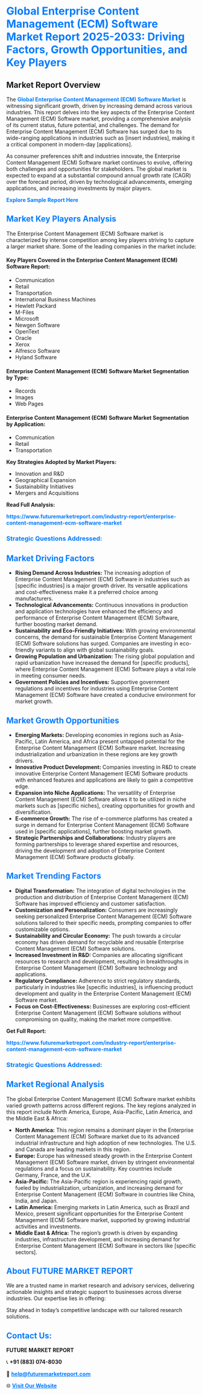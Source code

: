 <h1 style="color: #007BFF;">Global Enterprise Content Management (ECM) Software Market Report 2025-2033: Driving Factors, Growth Opportunities, and Key Players</h1>

<section id="overview">
<h2>Market Report Overview</h2>
<p>The <a href="https://www.futuremarketreport.com/industry-report/enterprise-content-management-ecm-software-market" style="color: #007BFF; text-decoration: none;"><strong>Global Enterprise Content Management (ECM) Software Market</strong></a> is witnessing significant growth, driven by increasing demand across various industries. This report delves into the key aspects of the Enterprise Content Management (ECM) Software market, providing a comprehensive analysis of its current status, future potential, and challenges. The demand for Enterprise Content Management (ECM) Software has surged due to its wide-ranging applications in industries such as [insert industries], making it a critical component in modern-day [applications].</p>
<p>As consumer preferences shift and industries innovate, the Enterprise Content Management (ECM) Software market continues to evolve, offering both challenges and opportunities for stakeholders. The global market is expected to expand at a substantial compound annual growth rate (CAGR) over the forecast period, driven by technological advancements, emerging applications, and increasing investments by major players.</p>
</section>

<section id="overview">
<p><a href="https://www.futuremarketreport.com/request-sample/reportId=34771" style="color: #007BFF; text-decoration: none;"><strong>Explore Sample Report Here</strong></a></p>
</section>

<section id="key-players">
<h2 style="color: #007BFF;">Market Key Players Analysis</h2>
<p>The Enterprise Content Management (ECM) Software market is characterized by intense competition among key players striving to capture a larger market share. Some of the leading companies in the market include:</p>
<h4>Key Players Covered in the Enterprise Content Management (ECM) Software Report:</h4>
<ul><li>Communication</li><li>Retail</li><li>Transportation</li><li>International Business Machines</li><li>Hewlett Packard</li><li>M-Files</li><li>Microsoft</li><li>Newgen Software</li><li>OpenText</li><li>Oracle</li><li>Xerox</li><li>Alfresco Software</li><li>Hyland Software</li></ul>
<h4>Enterprise Content Management (ECM) Software Market Segmentation by Type:</h4>
<ul><li>Records</li><li>Images</li><li>Web Pages</li></ul>

<h4>Enterprise Content Management (ECM) Software Market Segmentation by Application:</h4>
<ul><li>Communication</li><li>Retail</li><li>Transportation</li></ul>
<p><strong>Key Strategies Adopted by Market Players:</strong></p>
<ul>
<li>Innovation and R&D</li>
<li>Geographical Expansion</li>
<li>Sustainability Initiatives</li>
<li>Mergers and Acquisitions</li>
</ul>
</section>

<section>
<p><strong>Read Full Analysis: </strong></p><a href="https://www.futuremarketreport.com/industry-report/enterprise-content-management-ecm-software-market" style="color: #007BFF; text-decoration: none;"><strong>https://www.futuremarketreport.com/industry-report/enterprise-content-management-ecm-software-market</strong></a>
<h3 style="color: #007BFF;">Strategic Questions Addressed:</h3>
</section>

<section id="driving-factors">
<h2 style="color: #007BFF;">Market Driving Factors</h2>
<ul>
<li><strong>Rising Demand Across Industries:</strong> The increasing adoption of Enterprise Content Management (ECM) Software in industries such as [specific industries] is a major growth driver. Its versatile applications and cost-effectiveness make it a preferred choice among manufacturers.</li>
<li><strong>Technological Advancements:</strong> Continuous innovations in production and application technologies have enhanced the efficiency and performance of Enterprise Content Management (ECM) Software, further boosting market demand.</li>
<li><strong>Sustainability and Eco-Friendly Initiatives:</strong> With growing environmental concerns, the demand for sustainable Enterprise Content Management (ECM) Software solutions has surged. Companies are investing in eco-friendly variants to align with global sustainability goals.</li>
<li><strong>Growing Population and Urbanization:</strong> The rising global population and rapid urbanization have increased the demand for [specific products], where Enterprise Content Management (ECM) Software plays a vital role in meeting consumer needs.</li>
<li><strong>Government Policies and Incentives:</strong> Supportive government regulations and incentives for industries using Enterprise Content Management (ECM) Software have created a conducive environment for market growth.</li>
</ul>
</section>

<section id="growth-opportunities">
<h2 style="color: #007BFF;">Market Growth Opportunities</h2>
<ul>
<li><strong>Emerging Markets:</strong> Developing economies in regions such as Asia-Pacific, Latin America, and Africa present untapped potential for the Enterprise Content Management (ECM) Software market. Increasing industrialization and urbanization in these regions are key growth drivers.</li>
<li><strong>Innovative Product Development:</strong> Companies investing in R&D to create innovative Enterprise Content Management (ECM) Software products with enhanced features and applications are likely to gain a competitive edge.</li>
<li><strong>Expansion into Niche Applications:</strong> The versatility of Enterprise Content Management (ECM) Software allows it to be utilized in niche markets such as [specific niches], creating opportunities for growth and diversification.</li>
<li><strong>E-commerce Growth:</strong> The rise of e-commerce platforms has created a surge in demand for Enterprise Content Management (ECM) Software used in [specific applications], further boosting market growth.</li>
<li><strong>Strategic Partnerships and Collaborations:</strong> Industry players are forming partnerships to leverage shared expertise and resources, driving the development and adoption of Enterprise Content Management (ECM) Software products globally.</li>
</ul>
</section>

<section id="trending-factors">
<h2 style="color: #007BFF;">Market Trending Factors</h2>
<ul>
<li><strong>Digital Transformation:</strong> The integration of digital technologies in the production and distribution of Enterprise Content Management (ECM) Software has improved efficiency and customer satisfaction.</li>
<li><strong>Customization and Personalization:</strong> Consumers are increasingly seeking personalized Enterprise Content Management (ECM) Software solutions tailored to their specific needs, prompting companies to offer customizable options.</li>
<li><strong>Sustainability and Circular Economy:</strong> The push towards a circular economy has driven demand for recyclable and reusable Enterprise Content Management (ECM) Software solutions.</li>
<li><strong>Increased Investment in R&D:</strong> Companies are allocating significant resources to research and development, resulting in breakthroughs in Enterprise Content Management (ECM) Software technology and applications.</li>
<li><strong>Regulatory Compliance:</strong> Adherence to strict regulatory standards, particularly in industries like [specific industries], is influencing product development and quality in the Enterprise Content Management (ECM) Software market.</li>
<li><strong>Focus on Cost-Effectiveness:</strong> Businesses are exploring cost-efficient Enterprise Content Management (ECM) Software solutions without compromising on quality, making the market more competitive.</li>
</ul>
</section>

<section>
<p><strong>Get Full Report: </strong></p><a href="https://www.futuremarketreport.com/industry-report/enterprise-content-management-ecm-software-market" style="color: #007BFF; text-decoration: none;"><strong>https://www.futuremarketreport.com/industry-report/enterprise-content-management-ecm-software-market</strong></a>
<h3 style="color: #007BFF;">Strategic Questions Addressed:</h3>
</section>


<section id="regional-analysis">
<h2 style="color: #007BFF;">Market Regional Analysis</h2>
<p>The global Enterprise Content Management (ECM) Software market exhibits varied growth patterns across different regions. The key regions analyzed in this report include North America, Europe, Asia-Pacific, Latin America, and the Middle East & Africa:</p>
<ul>
<li><strong>North America:</strong> This region remains a dominant player in the Enterprise Content Management (ECM) Software market due to its advanced industrial infrastructure and high adoption of new technologies. The U.S. and Canada are leading markets in this region.</li>
<li><strong>Europe:</strong> Europe has witnessed steady growth in the Enterprise Content Management (ECM) Software market, driven by stringent environmental regulations and a focus on sustainability. Key countries include Germany, France, and the U.K.</li>
<li><strong>Asia-Pacific:</strong> The Asia-Pacific region is experiencing rapid growth, fueled by industrialization, urbanization, and increasing demand for Enterprise Content Management (ECM) Software in countries like China, India, and Japan.</li>
<li><strong>Latin America:</strong> Emerging markets in Latin America, such as Brazil and Mexico, present significant opportunities for the Enterprise Content Management (ECM) Software market, supported by growing industrial activities and investments.</li>
<li><strong>Middle East & Africa:</strong> The region’s growth is driven by expanding industries, infrastructure development, and increasing demand for Enterprise Content Management (ECM) Software in sectors like [specific sectors].</li>
</ul>
</section>

<footer>
<h2 style="color: #007BFF;">About FUTURE MARKET REPORT</h2>
<p>We are a trusted name in market research and advisory services, delivering actionable insights and strategic support to businesses across diverse industries. Our expertise lies in offering:</p>

<p>Stay ahead in today’s competitive landscape with our tailored research solutions.</p>

<h2 style="color: #007BFF;">Contact Us:</h2>
<p><strong>FUTURE MARKET REPORT</strong></p>
<p>📞 <strong>+91 (883) 074-8030</strong></p>
<p>📧 <strong><a href="mailto:help@futuremarketreport.com" style="color: #007BFF;">help@futuremarketreport.com</a></strong></p>
<p>🌐 <strong><a href="https://www.futuremarketreport.com/" style="color: #007BFF;">Visit Our Website</a></strong></p>
</footer>